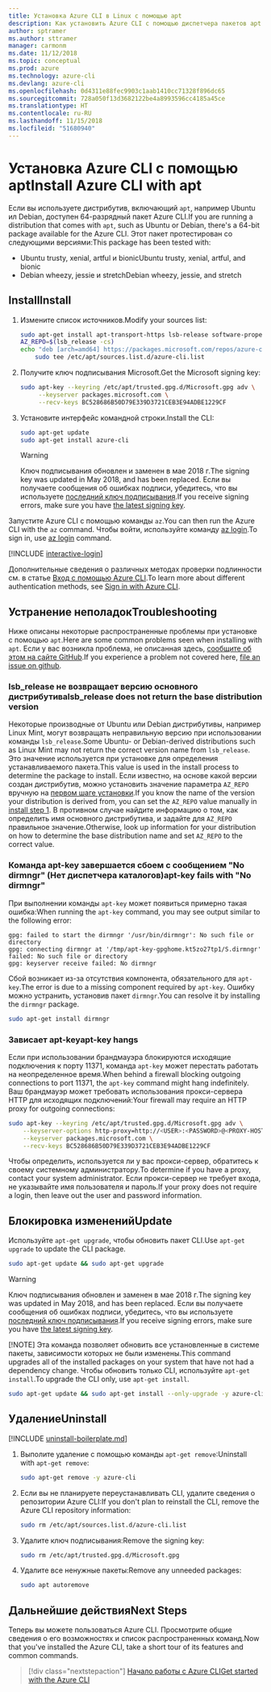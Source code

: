 ```yaml
---
title: Установка Azure CLI в Linux с помощью apt
description: Как установить Azure CLI с помощью диспетчера пакетов apt
author: sptramer
ms.author: sttramer
manager: carmonm
ms.date: 11/12/2018
ms.topic: conceptual
ms.prod: azure
ms.technology: azure-cli
ms.devlang: azure-cli
ms.openlocfilehash: 0d4311e88fec9903c1aab1410cc71328f896dc65
ms.sourcegitcommit: 728a050f13d3682122be4a8993596cc4185a45ce
ms.translationtype: HT
ms.contentlocale: ru-RU
ms.lasthandoff: 11/15/2018
ms.locfileid: "51680940"
---
```

# <a name="install-azure-cli-with-apt"></a><span data-ttu-id="194d2-103">Установка Azure CLI с помощью apt</span><span class="sxs-lookup"><span data-stu-id="194d2-103">Install Azure CLI with apt</span></span>

<span data-ttu-id="194d2-104">Если вы используете дистрибутив, включающий `apt`, например Ubuntu ил Debian, доступен 64-разрядный пакет Azure CLI.</span><span class="sxs-lookup"><span data-stu-id="194d2-104">If you are running a distribution that comes with `apt`, such as Ubuntu or Debian, there's a 64-bit package available for the Azure CLI.</span></span> <span data-ttu-id="194d2-105">Этот пакет протестирован со следующими версиями:</span><span class="sxs-lookup"><span data-stu-id="194d2-105">This package has been tested with:</span></span>

* <span data-ttu-id="194d2-106">Ubuntu trusty, xenial, artful и bionic</span><span class="sxs-lookup"><span data-stu-id="194d2-106">Ubuntu trusty, xenial, artful, and bionic</span></span>
* <span data-ttu-id="194d2-107">Debian wheezy, jessie и stretch</span><span class="sxs-lookup"><span data-stu-id="194d2-107">Debian wheezy, jessie, and stretch</span></span>

## <a name="install"></a><span data-ttu-id="194d2-108">Install</span><span class="sxs-lookup"><span data-stu-id="194d2-108">Install</span></span>

1. <div id="install-step-1"/><span data-ttu-id="194d2-109">Измените список источников.</span><span class="sxs-lookup"><span data-stu-id="194d2-109">Modify your sources list:</span></span>

    ```bash
    sudo apt-get install apt-transport-https lsb-release software-properties-common -y
    AZ_REPO=$(lsb_release -cs)
    echo "deb [arch=amd64] https://packages.microsoft.com/repos/azure-cli/ $AZ_REPO main" | \
        sudo tee /etc/apt/sources.list.d/azure-cli.list
    ```

2. <div id="signingKey"/><span data-ttu-id="194d2-110">Получите ключ подписывания Microsoft.</span><span class="sxs-lookup"><span data-stu-id="194d2-110">Get the Microsoft signing key:</span></span>

   ```bash
   sudo apt-key --keyring /etc/apt/trusted.gpg.d/Microsoft.gpg adv \
        --keyserver packages.microsoft.com \
        --recv-keys BC528686B50D79E339D3721CEB3E94ADBE1229CF
   ```

3. <span data-ttu-id="194d2-111">Установите интерфейс командной строки.</span><span class="sxs-lookup"><span data-stu-id="194d2-111">Install the CLI:</span></span>

   ```bash
   sudo apt-get update
   sudo apt-get install azure-cli
   ```

   > [!WARNING]
   > <span data-ttu-id="194d2-112">Ключ подписывания обновлен и заменен в мае 2018 г.</span><span class="sxs-lookup"><span data-stu-id="194d2-112">The signing key was updated in May 2018, and has been replaced.</span></span> <span data-ttu-id="194d2-113">Если вы получаете сообщения об ошибках подписи, убедитесь, что вы используете [последний ключ подписывания](#signingKey).</span><span class="sxs-lookup"><span data-stu-id="194d2-113">If you receive signing errors, make sure you have [the latest signing key](#signingKey).</span></span>

<span data-ttu-id="194d2-114">Запустите Azure CLI с помощью команды `az`.</span><span class="sxs-lookup"><span data-stu-id="194d2-114">You can then run the Azure CLI with the `az` command.</span></span> <span data-ttu-id="194d2-115">Чтобы войти, используйте команду [az login](/cli/azure/reference-index#az-login).</span><span class="sxs-lookup"><span data-stu-id="194d2-115">To sign in, use [az login](/cli/azure/reference-index#az-login) command.</span></span>

[!INCLUDE [interactive-login](includes/interactive-login.md)]

<span data-ttu-id="194d2-116">Дополнительные сведения о различных методах проверки подлинности см. в статье [Вход с помощью Azure CLI](authenticate-azure-cli.md).</span><span class="sxs-lookup"><span data-stu-id="194d2-116">To learn more about different authentication methods, see [Sign in with Azure CLI](authenticate-azure-cli.md).</span></span>

## <a name="troubleshooting"></a><span data-ttu-id="194d2-117">Устранение неполадок</span><span class="sxs-lookup"><span data-stu-id="194d2-117">Troubleshooting</span></span>

<span data-ttu-id="194d2-118">Ниже описаны некоторые распространенные проблемы при установке с помощью `apt`.</span><span class="sxs-lookup"><span data-stu-id="194d2-118">Here are some common problems seen when installing with `apt`.</span></span> <span data-ttu-id="194d2-119">Если у вас возникла проблема, не описанная здесь, [сообщите об этом на сайте GitHub](https://github.com/Azure/azure-cli/issues).</span><span class="sxs-lookup"><span data-stu-id="194d2-119">If you experience a problem not covered here, [file an issue on github](https://github.com/Azure/azure-cli/issues).</span></span>

### <a name="lsbrelease-does-not-return-the-base-distribution-version"></a><span data-ttu-id="194d2-120">lsb_release не возвращает версию основного дистрибутива</span><span class="sxs-lookup"><span data-stu-id="194d2-120">lsb_release does not return the base distribution version</span></span>

<span data-ttu-id="194d2-121">Некоторые производные от Ubuntu или Debian дистрибутивы, например Linux Mint, могут возвращать неправильную версию при использовании команды `lsb_release`.</span><span class="sxs-lookup"><span data-stu-id="194d2-121">Some Ubuntu- or Debian-derived distributions such as Linux Mint may not return the correct version name from `lsb_release`.</span></span> <span data-ttu-id="194d2-122">Это значение используется при установке для определения устанавливаемого пакета.</span><span class="sxs-lookup"><span data-stu-id="194d2-122">This value is used in the install process to determine the package to install.</span></span> <span data-ttu-id="194d2-123">Если известно, на основе какой версии создан дистрибутив, можно установить значение параметра `AZ_REPO` вручную на [первом шаге установки](#install-step-1).</span><span class="sxs-lookup"><span data-stu-id="194d2-123">If you know the name of the version your distribution is derived from, you can set the `AZ_REPO` value manually in [install step 1](#install-step-1).</span></span> <span data-ttu-id="194d2-124">В противном случае найдите информацию о том, как определить имя основного дистрибутива, и задайте для `AZ_REPO` правильное значение.</span><span class="sxs-lookup"><span data-stu-id="194d2-124">Otherwise, look up information for your distribution on how to determine the base distribution name and set `AZ_REPO` to the correct value.</span></span>

### <a name="apt-key-fails-with-no-dirmngr"></a><span data-ttu-id="194d2-125">Команда apt-key завершается сбоем с сообщением "No dirmngr" (Нет диспетчера каталогов)</span><span class="sxs-lookup"><span data-stu-id="194d2-125">apt-key fails with "No dirmngr"</span></span>

<span data-ttu-id="194d2-126">При выполнении команды `apt-key` может появиться примерно такая ошибка:</span><span class="sxs-lookup"><span data-stu-id="194d2-126">When running the `apt-key` command, you may see output similar to the following error:</span></span>

```output
gpg: failed to start the dirmngr '/usr/bin/dirmngr': No such file or directory
gpg: connecting dirmngr at '/tmp/apt-key-gpghome.kt5zo27tp1/S.dirmngr' failed: No such file or directory
gpg: keyserver receive failed: No dirmngr
```

<span data-ttu-id="194d2-127">Сбой возникает из-за отсутствия компонента, обязательного для `apt-key`.</span><span class="sxs-lookup"><span data-stu-id="194d2-127">The error is due to a missing component required by `apt-key`.</span></span> <span data-ttu-id="194d2-128">Ошибку можно устранить, установив пакет `dirmngr`.</span><span class="sxs-lookup"><span data-stu-id="194d2-128">You can resolve it by installing the `dirmngr` package.</span></span>

```bash
sudo apt-get install dirmngr
```

### <a name="apt-key-hangs"></a><span data-ttu-id="194d2-129">Зависает apt-key</span><span class="sxs-lookup"><span data-stu-id="194d2-129">apt-key hangs</span></span>

<span data-ttu-id="194d2-130">Если при использовании брандмауэра блокируются исходящие подключения к порту 11371, команда `apt-key` может перестать работать на неопределенное время.</span><span class="sxs-lookup"><span data-stu-id="194d2-130">When behind a firewall blocking outgoing connections to port 11371, the `apt-key` command might hang indefinitely.</span></span>
<span data-ttu-id="194d2-131">Ваш брандмауэр может требовать использования прокси-сервера HTTP для исходящих подключений:</span><span class="sxs-lookup"><span data-stu-id="194d2-131">Your firewall may require an HTTP proxy for outgoing connections:</span></span>

```bash
sudo apt-key --keyring /etc/apt/trusted.gpg.d/Microsoft.gpg adv \
    --keyserver-options http-proxy=http://<USER>:<PASSWORD>@<PROXY-HOST>:<PROXY-PORT>/ \
    --keyserver packages.microsoft.com \
    --recv-keys BC528686B50D79E339D3721CEB3E94ADBE1229CF
```

<span data-ttu-id="194d2-132">Чтобы определить, используется ли у вас прокси-сервер, обратитесь к своему системному администратору.</span><span class="sxs-lookup"><span data-stu-id="194d2-132">To determine if you have a proxy, contact your system administrator.</span></span> <span data-ttu-id="194d2-133">Если прокси-сервер не требует входа, не указывайте имя пользователя и пароль.</span><span class="sxs-lookup"><span data-stu-id="194d2-133">If your proxy does not require a login, then leave out the user and password information.</span></span>

## <a name="update"></a><span data-ttu-id="194d2-134">Блокировка изменений</span><span class="sxs-lookup"><span data-stu-id="194d2-134">Update</span></span>

<span data-ttu-id="194d2-135">Используйте `apt-get upgrade`, чтобы обновить пакет CLI.</span><span class="sxs-lookup"><span data-stu-id="194d2-135">Use `apt-get upgrade` to update the CLI package.</span></span>

   ```bash
   sudo apt-get update && sudo apt-get upgrade
   ```

> [!WARNING]
> <span data-ttu-id="194d2-136">Ключ подписывания обновлен и заменен в мае 2018 г.</span><span class="sxs-lookup"><span data-stu-id="194d2-136">The signing key was updated in May 2018, and has been replaced.</span></span> <span data-ttu-id="194d2-137">Если вы получаете сообщения об ошибках подписи, убедитесь, что вы используете [последний ключ подписывания](#signingKey).</span><span class="sxs-lookup"><span data-stu-id="194d2-137">If you receive signing errors, make sure you have [the latest signing key](#signingKey).</span></span>
>
> [!NOTE]
> <span data-ttu-id="194d2-138">Эта команда позволяет обновить все установленные в системе пакеты, зависимости которых не были изменены.</span><span class="sxs-lookup"><span data-stu-id="194d2-138">This command upgrades all of the installed packages on your system that have not had a dependency change.</span></span>
> <span data-ttu-id="194d2-139">Чтобы обновить только CLI, используйте `apt-get install`.</span><span class="sxs-lookup"><span data-stu-id="194d2-139">To upgrade the CLI only, use `apt-get install`.</span></span>
> 
> ```bash
> sudo apt-get update && sudo apt-get install --only-upgrade -y azure-cli
> ```

## <a name="uninstall"></a><span data-ttu-id="194d2-140">Удаление</span><span class="sxs-lookup"><span data-stu-id="194d2-140">Uninstall</span></span>

[!INCLUDE [uninstall-boilerplate.md](includes/uninstall-boilerplate.md)]

1. <span data-ttu-id="194d2-141">Выполите удаление с помощью команды `apt-get remove`:</span><span class="sxs-lookup"><span data-stu-id="194d2-141">Uninstall with `apt-get remove`:</span></span>

    ```bash
    sudo apt-get remove -y azure-cli
    ```

2. <span data-ttu-id="194d2-142">Если вы не планируете переустанавливать CLI, удалите сведения о репозитории Azure CLI:</span><span class="sxs-lookup"><span data-stu-id="194d2-142">If you don't plan to reinstall the CLI, remove the Azure CLI repository information:</span></span>

   ```bash
   sudo rm /etc/apt/sources.list.d/azure-cli.list
   ```

3. <span data-ttu-id="194d2-143">Удалите ключ подписывания:</span><span class="sxs-lookup"><span data-stu-id="194d2-143">Remove the signing key:</span></span>

    ```bash
    sudo rm /etc/apt/trusted.gpg.d/Microsoft.gpg
    ```

4. <span data-ttu-id="194d2-144">Удалите все ненужные пакеты:</span><span class="sxs-lookup"><span data-stu-id="194d2-144">Remove any unneeded packages:</span></span>

   ```bash
   sudo apt autoremove
   ```

## <a name="next-steps"></a><span data-ttu-id="194d2-145">Дальнейшие действия</span><span class="sxs-lookup"><span data-stu-id="194d2-145">Next Steps</span></span>

<span data-ttu-id="194d2-146">Теперь вы можете пользоваться Azure CLI. Просмотрите общие сведения о его возможностях и список распространенных команд.</span><span class="sxs-lookup"><span data-stu-id="194d2-146">Now that you've installed the Azure CLI, take a short tour of its features and common commands.</span></span>

> [!div class="nextstepaction"]
> [<span data-ttu-id="194d2-147">Начало работы с Azure CLI</span><span class="sxs-lookup"><span data-stu-id="194d2-147">Get started with the Azure CLI</span></span>](get-started-with-azure-cli.md)